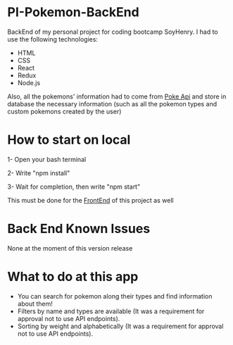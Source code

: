 # PI-Pokemon-BackEnd

BackEnd of my personal project for coding bootcamp SoyHenry. I had to use the following technologies:

- HTML
- CSS
- React
- Redux
- Node.js

Also, all the pokemons' information had to come from <a href="https://pokeapi.com/">Poke Api</a> and store in database the necessary information (such as all the pokemon types and custom pokemons created by the user)

# How to start on local

1- Open your bash terminal

2- Write "npm install"

3- Wait for completion, then write "npm start"

This must be done for the <a href="https://github.com/Salvapantallado/PI-Pokemon-FrontEnd">FrontEnd</a> of this project as well

# Back End Known Issues

None at the moment of this version release

# What to do at this app

- You can search for pokemon along their types and find information about them!
- Filters by name and types are available (It was a requirement for approval not to use API endpoints).
- Sorting by weight and alphabetically (It was a requirement for approval not to use API endpoints).
